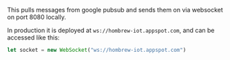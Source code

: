 This pulls messages from google pubsub and sends them on via websocket on port 8080 locally.

In production it is deployed at `ws://hombrew-iot.appspot.com`, and can be accessed like this:

```javascript
let socket = new WebSocket("ws://hombrew-iot.appspot.com")
```
